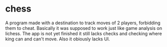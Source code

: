 # chess
A program made with a destination to track moves of 2 players, forbidding them to cheat. Basically it was supposed to work just like game analysis on lichess. 
The app is not yet finished it still lacks checks and checking where king can and can't move.
Also it obiously lacks UI.
